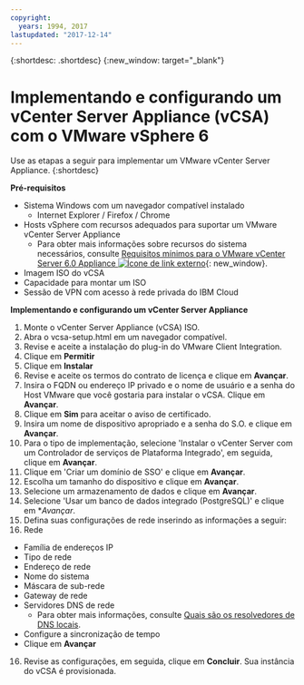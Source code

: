 ```yaml
---
copyright:
  years: 1994, 2017
lastupdated: "2017-12-14"
---
```


{:shortdesc: .shortdesc}
{:new_window: target="_blank"}

# Implementando e configurando um vCenter Server Appliance (vCSA) com o VMware vSphere 6  

Use as etapas a seguir para implementar um VMware vCenter Server Appliance.
{:shortdesc}

**Pré-requisitos**
* Sistema Windows com um navegador compatível instalado
  * Internet Explorer / Firefox / Chrome
* Hosts vSphere com recursos adequados para suportar um VMware vCenter Server Appliance
  * Para obter mais informações sobre recursos do sistema necessários, consulte [Requisitos mínimos para o VMware vCenter Server 6.0 Appliance ![Ícone de link externo](../../icons/launch-glyph.svg "Ícone de link externo")](https://kb.vmware.com/s/article/2106572){: new_window}.
* Imagem ISO do vCSA
  <!--* In the vmware section of IBM Cloud Download Services site or vmware.com: http://downloads.service.softlayer.com/vmware/VMware-VCSA-all-6.*.iso-->
* Capacidade para montar um ISO
* Sessão de VPN com acesso à rede privada do IBM Cloud

**Implementando e configurando um vCenter Server Appliance**

1. Monte o vCenter Server Appliance (vCSA) ISO.
2. Abra o vcsa-setup.html em um navegador compatível.
3. Revise e aceite a instalação do plug-in do VMware Client Integration.
4. Clique em **Permitir**
5. Clique em **Instalar**
6. Revise e aceite os termos do contrato de licença e clique em **Avançar**.
7. Insira o FQDN ou endereço IP privado e o nome de usuário e a senha do Host VMware que você gostaria para instalar o vCSA. Clique em **Avançar**.
8. Clique em **Sim** para aceitar o aviso de certificado.
9. Insira um nome de dispositivo apropriado e a senha do S.O. e clique em **Avançar**.
10. Para o tipo de implementação, selecione 'Instalar o vCenter Server com um Controlador de serviços de Plataforma Integrado', em seguida, clique em **Avançar**.
11. Clique em 'Criar um domínio de SSO' e clique em **Avançar**. <!-- if "create a new" is in the UI, it needs to be changed to "Create an SSO..."-->
12. Escolha um tamanho do dispositivo e clique em **Avançar**.
13. Selecione um armazenamento de dados e clique em **Avançar**.
14. Selecione 'Usar um banco de dados integrado (PostgreSQL)' e clique em **Avançar*.
15. Defina suas configurações de rede inserindo as informações a seguir:
  1. Rede
  * Família de endereços IP
  * Tipo de rede
  * Endereço de rede
  * Nome do sistema
  * Máscara de sub-rede
  * Gateway de rede
  * Servidores DNS de rede
      * Para obter mais informações, consulte [Quais são os resolvedores de DNS locais](/docs/infrastructure/dns/dns-faq.html#what-are-the-local-dns-resolvers-).
  * Configure a sincronização de tempo
  * Clique em **Avançar**
16. Revise as configurações, em seguida, clique em **Concluir**. Sua instância do vCSA é provisionada.

